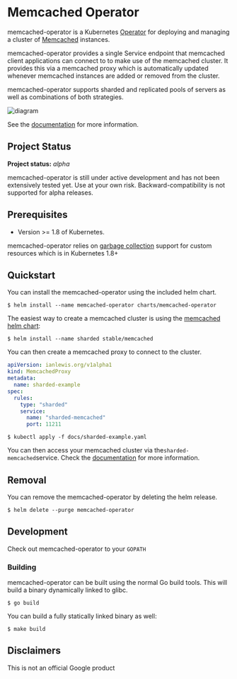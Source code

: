 # Memcached Operator

memcached-operator is a Kubernetes [Operator](https://coreos.com/blog/introducing-operators.html) for deploying and managing a cluster of [Memcached](https://memcached.org/) instances.

memcached-operator provides a single Service endpoint that memcached client applications can connect to to make use of the memcached cluster. It provides this via a memcached proxy which is automatically updated whenever memcached instances are added or removed from the cluster.

memcached-operator supports sharded and replicated pools of servers as well as combinations of both strategies.

![diagram](design.png)

See the [documentation](docs/) for more information.

## Project Status

**Project status:** *alpha* 

memcached-operator is still under active development and has not been extensively tested yet. Use at your own risk. Backward-compatibility is not supported for alpha releases.

## Prerequisites

* Version >= 1.8 of Kubernetes.

memcached-operator relies on [garbage collection](https://kubernetes.io/docs/concepts/workloads/controllers/garbage-collection/) support for custom resources which is in Kubernetes 1.8+

## Quickstart

You can install the memcached-operator using the included helm chart.

    $ helm install --name memcached-operator charts/memcached-operator

The easiest way to create a memcached cluster is using the [memcached helm chart](https://github.com/kubernetes/charts/tree/master/stable/memcached):

    $ helm install --name sharded stable/memcached

You can then create a memcached proxy to connect to the cluster.

[embedmd]:# (docs/sharded-example.yaml yaml /apiVersion/ $)
```yaml
apiVersion: ianlewis.org/v1alpha1
kind: MemcachedProxy
metadata:
  name: sharded-example
spec:
  rules:
    type: "sharded"
    service:
      name: "sharded-memcached"
      port: 11211
```

    $ kubectl apply -f docs/sharded-example.yaml

You can then access your memcached cluster via the`sharded-memcached`service. Check the [documentation](docs/) for more information.

## Removal

You can remove the memcached-operator by deleting the helm release.

    $ helm delete --purge memcached-operator

## Development

Check out memcached-operator to your `GOPATH`

### Building

memcached-operator can be built using the normal Go build tools. This will build a binary dynamically linked to glibc.

    $ go build

You can build a fully statically linked binary as well:

    $ make build

[//]: # (TODO: Include dependencies for running tests for vendored libraries in vendor)
[//]: # (TODO: Create end-to-end tests and instructions)

## Disclaimers

This is not an official Google product
